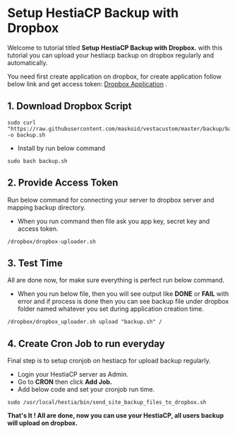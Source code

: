 # Setup HestiaCP Backup with Dropbox

Welcome to tutorial titled **Setup HestiaCP Backup with Dropbox.** with this tutorial you can upload your hestiacp backup on dropbox regularly and automatically.

You need first create application on dropbox, for create application follow below link and get access token: [Dropbox Application](https://www.dropbox.com/developers/apps) .

## 1. Download Dropbox Script

```
sudo curl "https://raw.githubusercontent.com/maskoid/vestacustom/master/backup/backup.sh" -o backup.sh
```

* Install by run below command

```
sudo bash backup.sh
```

## 2. Provide Access Token

Run below command for connecting your server to dropbox server and mapping backup directory.

* When you run command then file ask you app key, secret key and access token.

```
/dropbox/dropbox-uploader.sh
```

## 3. Test Time

All are done now, for make sure everything is perfect run below command.

* When you run below file, then you will see output like **DONE** or **FAIL** with error and if process is done then you can see backup file under dropbox folder named whatever you set during application creation time.

```
/dropbox/dropbox_uploader.sh upload "backup.sh" /
```

## 4. Create Cron Job to run everyday

Final step is to setup cronjob on hestiacp for upload backup regularly.

* Login your HestiaCP server as Admin.
* Go to **CRON** then click **Add Job.**
* Add below code and set your cronjob run time.

```
sudo /usr/local/hestia/bin/send_site_backup_files_to_dropbox.sh
```

**That's It ! All are done, now you can use your HestiaCP, all users backup will upload on dropbox.**
